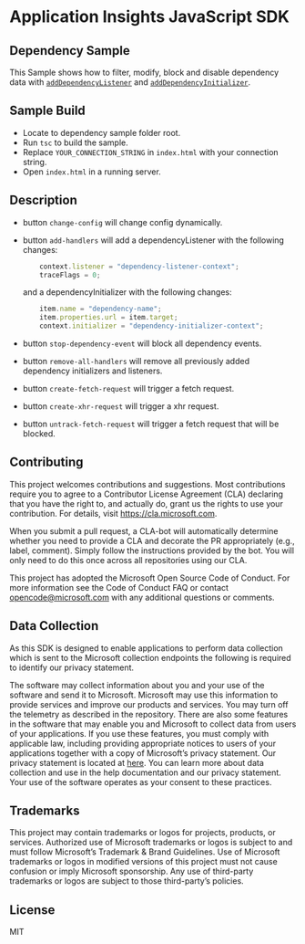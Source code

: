 # Application Insights JavaScript SDK

## Dependency Sample

This Sample shows how to filter, modify, block and disable dependency data with [`addDependencyListener`](../../API-reference.md#adddependencylistener) and [`addDependencyInitializer`](../../API-reference.md#adddependencyinitializer).

## Sample Build

- Locate to dependency sample folder root.
- Run `tsc` to build the sample.
- Replace `YOUR_CONNECTION_STRING` in `index.html` with your connection string.
- Open `index.html` in a running server.

## Description

- button `change-config` will change config dynamically.

- button `add-handlers` will add a dependencyListener with the following changes:

    ```javascript
        context.listener = "dependency-listener-context";
        traceFlags = 0;
    ```

    and a dependencyInitializer with the following changes:

    ```javascript
        item.name = "dependency-name";
        item.properties.url = item.target;
        context.initializer = "dependency-initializer-context";
    ```

- button `stop-dependency-event` will block all dependency events.

- button `remove-all-handlers` will remove all previously added dependency initializers and listeners.

- button `create-fetch-request` will trigger a fetch request.

- button `create-xhr-request` will trigger a xhr request.

- button `untrack-fetch-request` will trigger a fetch request that will be blocked.

## Contributing

This project welcomes contributions and suggestions. Most contributions require you to agree to a Contributor License Agreement (CLA) declaring that you have the right to, and actually do, grant us the rights to use your contribution. For details, visit <https://cla.microsoft.com>.

When you submit a pull request, a CLA-bot will automatically determine whether you need to provide a CLA and decorate the PR appropriately (e.g., label, comment). Simply follow the instructions provided by the bot. You will only need to do this once across all repositories using our CLA.

This project has adopted the Microsoft Open Source Code of Conduct. For more information see the Code of Conduct FAQ or contact opencode@microsoft.com with any additional questions or comments.

## Data Collection

As this SDK is designed to enable applications to perform data collection which is sent to the Microsoft collection endpoints the following is required to identify our privacy statement.

The software may collect information about you and your use of the software and send it to Microsoft. Microsoft may use this information to provide services and improve our products and services. You may turn off the telemetry as described in the repository. There are also some features in the software that may enable you and Microsoft to collect data from users of your applications. If you use these features, you must comply with applicable law, including providing appropriate notices to users of your applications together with a copy of Microsoft’s privacy statement. Our privacy statement is located at [here](https://go.microsoft.com/fwlink/?LinkID=824704). You can learn more about data collection and use in the help documentation and our privacy statement. Your use of the software operates as your consent to these practices.

## Trademarks

This project may contain trademarks or logos for projects, products, or services. Authorized use of Microsoft trademarks or logos is subject to and must follow Microsoft’s Trademark & Brand Guidelines. Use of Microsoft trademarks or logos in modified versions of this project must not cause confusion or imply Microsoft sponsorship. Any use of third-party trademarks or logos are subject to those third-party’s policies.

## License

MIT
